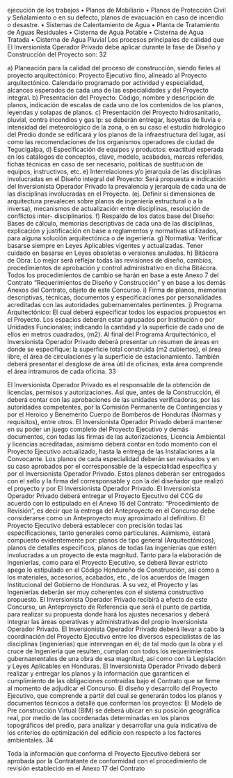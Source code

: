 ejecución de los trabajos
• Planos de Mobiliario
• Planos de Protección Civil y Señalamiento o en su defecto, planos de evacuación en
caso de incendio o desastre.
• Sistemas de Calentamiento de Agua
• Planta de Tratamiento de Aguas Residuales
• Cisterna de Agua Potable
• Cisterna de Agua Tratada
• Cisterna de Agua Pluvial
Los procesos principales de calidad que El Inversionista Operador Privado debe aplicar durante la
fase de Diseño y Construcción del Proyecto son:
32

a) Planeación para la calidad del proceso de construcción, siendo fieles al proyecto
arquitectónico: Proyecto Ejecutivo fino, alineado al Proyecto arquitectónico. Calendario
programado por actividad y especialidad, alcances esperados de cada una de las
especialidades y del Proyecto integral.
b) Presentación del Proyecto: Código, nombre y descripción de planos, indicación de
escalas de cada uno de los contenidos de los planos, leyendas y solapas de planos.
c) Presentación del Proyecto hidrosanitario, pluvial, contra incendios y gas lp: se
deberán entregar, Isoyetas de lluvia e intensidad del meteorológico de la zona, o en su
caso el estudio hidrológico del Predio donde se edificará y los planos de la infraestructura
del lugar, así como las recomendaciones de los organismos operadores de ciudad de
Tegucigalpa,
d) Especificación de equipos y productos: exactitud esperada en los catálogos de
conceptos, clave, modelo, acabados, marcas referidas, fichas técnicas en caso de ser
necesario, políticas de sustitución de equipos, instructivos, etc.
e) Interrelaciones y/o jerarquía de las disciplinas involucradas en el Diseño integral del
Proyecto: Será propuesta e indicación del Inversionista Operador Privado la prevalencia y
jerarquía de cada una de las disciplinas involucradas en el Proyecto. (ej. Definir si
dimensiones de arquitectura prevalecen sobre planos de ingeniería estructural o a la
inversa), mecanismos de actualización entre disciplinas, resolución de conflictos inter-
disciplinarios.
f) Respaldo de los datos base del Diseño: Bases de cálculo, memorias descriptivas de
cada una de las disciplinas, explicación y justificación en base a reglamentos y normativas
utilizados, para alguna solución arquitectónica o de ingeniería.
g) Normativa: Verificar basarse siempre en Leyes Aplicables vigentes y actualizadas. Tener
cuidado en basarse en Leyes obsoletas o versiones anuladas.
h) Bitácora de Obra: Lo mejor será reflejar todas las revisiones de diseño, cambios,
procedimientos de aprobación y control administrativo en dicha Bitácora. Todos los
procedimientos de cambio se harán en base a este Anexo 7 del Contrato
“Requerimientos de Diseño y Construcción” y en base a los demás Anexos del
Contrato, objeto de este Concurso.
i) Firma de planos, memorias descriptivas, técnicas, documentos y especificaciones por
personalidades acreditadas con las autoridades gubernamentales pertinentes.
j) Programa Arquitectónico: El cual deberá especificar todos los espacios propuestos en el
Proyecto. Los espacios deberán estar agrupados por Institución o por Unidades
Funcionales; indicando la cantidad y la superficie de cada uno de ellos en metros
cuadrados, (m2). Al final del Programa Arquitectónico, el Inversionista Operador Privado
deberá presentar un resumen de áreas en donde se especifique: la superficie total
construida (m2 cubiertos), el área libre, el área de circulaciones y la superficie de
estacionamiento. También deberá presentar el desglose de área útil de oficinas, esta área
comprende el área intramuros de cada oficina.
33

El Inversionista Operador Privado es el responsable de la obtención de licencias, permisos y
autorizaciones. Así que, antes de la Construcción, él deberá contar con las aprobaciones de las
unidades verificadoras, por las autoridades competentes, por la Comisión Permanente de
Contingencias y por el Heroico y Benemérito Cuerpo de Bomberos de Honduras (Normas y
requisitos), entre otros.
El Inversionista Operador Privado deberá mantener en su poder un juego completo del Proyecto
Ejecutivo y demás documentos, con todas las firmas de las autorizaciones, Licencia Ambiental y
licencias acreditadas, asimismo deberá contar en todo momento con el Proyecto Ejecutivo
actualizado, hasta la entrega de las Instalaciones a la Convocante.
Los planos de cada especialidad deberán ser revisados y en su caso aprobados por el
corresponsable de la especialidad específica y por el Inversionista Operador Privado. Estos planos
deberán ser entregados con el sello y la firma del corresponsable y con la del diseñador que realizó
el proyecto y por El Inversionista Operador Privado.
El Inversionista Operador Privado deberá entregar el Proyecto Ejecutivo del CCG de acuerdo con lo
estipulado en el Anexo 16 del Contrato: “Procedimiento de Revisión”, es decir que la entrega del
Anteproyecto en el Concurso debe considerarse como un Anteproyecto muy aproximado al
definitivo.
El Proyecto Ejecutivo deberá establecer con precisión todas las especificaciones, tanto generales
como particulares. Asimismo, estará compuesto evidentemente por: planos de tipo general
(Arquitectónicos), planos de detalles específicos, planos de todas las ingenierías que estén
involucradas a un proyecto de esta magnitud.
Tanto para la elaboración de Ingenierías, como para el Proyecto Ejecutivo, se deberá llevar estricto
apego lo estipulado en el Código Hondureño de Construcción, así como a los materiales, accesorios,
acabados, etc., de los acuerdos de Imagen Institucional del Gobierno de Honduras. A su vez, el
Proyecto y las Ingenierías deberán ser muy coherentes con el sistema constructivo propuesto.
El Inversionista Operador Privado recibirá a efecto de este Concurso, un Anteproyecto de Referencia
que será el punto de partida, para realizar su propuesta donde hará los ajustes necesarios y deberá
integrar las áreas operativas y administrativas del propio Inversionista Operador Privado.
El Inversionista Operador Privado deberá llevar a cabo la coordinación del Proyecto Ejecutivo entre
los diversos especialistas de las disciplinas (ingenierías) que intervengan en él; de tal modo que la
obra y el cruce de Ingeniería que resulten, cumplan con todos los requerimientos gubernamentales
de una obra de esa magnitud, así como con la Legislación y Leyes Aplicables en Honduras. El
Inversionista Operador Privado deberá realizar y entregar los planos y la información que garanticen
el cumplimiento de las obligaciones contraídas bajo el Contrato que se firme al momento de
adjudicar el Concurso.
El diseño y desarrollo del Proyecto Ejecutivo, que comprende a partir del cual se generarán todos los
planos y documentos técnicos a detalle que conforman los proyectos:
El Modelo de Pre construcción Virtual (BIM) se deberá ubicar en su posición geográfica real, por
medio de las coordenadas determinadas en los planos topográficos del predio, para analizar y
desarrollar una guía indicativa de los criterios de optimización del edificio con respecto a los factores
ambientales.
34

Toda la información que conforma el Proyecto Ejecutivo deberá ser aprobada por la Contratante de
conformidad con el procedimiento de revisión establecido en el Anexo 17 del Contrato
